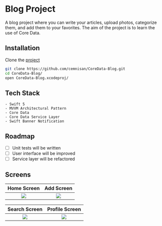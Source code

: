 # Blog Project
A blog project where you can write your articles, upload photos, categorize them, and add them to your favorites. The aim of the project is to learn the use of Core Data.

## Installation

Clone the [project](https://github.com/cemnisan/CoreData-Blog.git)

```bash
git clone https://github.com/cemnisan/CoreData-Blog.git
cd CoreData-Blog/
open CoreData-Blog.xcodeproj/
```

## Tech Stack
    - Swift 5 
    - MVVM Architectural Pattern
    - Core Data 
    - Core Data Service Layer
    - Swift Banner Notification


## Roadmap
- [ ]  Unit tests will be written
- [ ]  User interface will be improved
- [ ]  Service layer will be refactored
 
## Screens

Home Screen |  Add Screen
:-------------------------:|:-------------------------:
![](https://media.giphy.com/media/3e5I2KeAhel71IQ1Bk/giphy.gif) |  ![](https://media.giphy.com/media/2OHB1i7WswJfn421Tb/giphy.gif)

Search Screen | Profile Screen
:-------------------------:|:-------------------------:
![](https://media.giphy.com/media/39oTWppIcdEjFVKQNt/giphy.gif) |  ![](https://media.giphy.com/media/SudwgxL6JBtEQAEJnc/giphy.gif)
